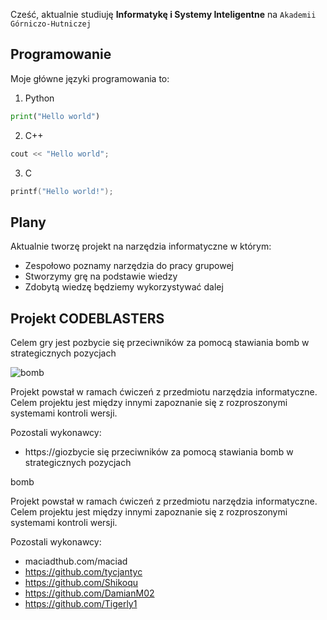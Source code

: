 Cześć, aktualnie studiuję **Informatykę i Systemy Inteligentne** na `Akademii Górniczo-Hutniczej`

## Programowanie

Moje główne języki programowania to:
1. Python
```python
print("Hello world")
```
2. C++
```cpp
cout << "Hello world";
```
3. C
```c
printf("Hello world!");
```
## Plany

Aktualnie tworzę projekt na narzędzia informatyczne w którym:
- Zespołowo poznamy narzędzia do pracy grupowej
- Stworzymy grę na podstawie wiedzy
- Zdobytą wiedzę będziemy wykorzystywać dalej

## Projekt CODEBLASTERS
Celem gry jest pozbycie się przeciwników za pomocą stawiania bomb w strategicznych pozycjach

![bomb](https://user-images.githubusercontent.com/47687092/146151388-e727e09d-364c-4c9d-b4e1-c6a5f130c51f.png)

Projekt powstał w ramach ćwiczeń z przedmiotu narzędzia informatyczne. Celem projektu jest między innymi zapoznanie się z rozproszonymi systemami kontroli wersji.

Pozostali wykonawcy:
* https://giozbycie się przeciwników za pomocą stawiania bomb w strategicznych pozycjach

bomb

Projekt powstał w ramach ćwiczeń z przedmiotu narzędzia informatyczne. Celem projektu jest między innymi zapoznanie się z rozproszonymi systemami kontroli wersji.

Pozostali wykonawcy:
* maciadthub.com/maciad
* https://github.com/tycjantyc
* https://github.com/Shikoqu
* https://github.com/DamianM02
* https://github.com/Tigerly1

